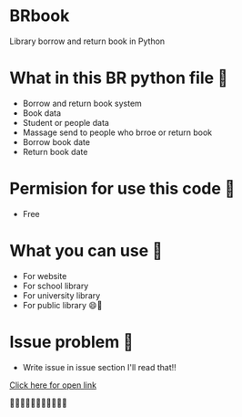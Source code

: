 # BRbook

Library borrow and return book in Python
 
# What in this BR python file :bookmark_tabs:

- Borrow and return book system
- Book data
- Student or people data
- Massage send to people who brroe or return book
- Borrow book date
- Return book date

# Permision for use this code :memo:

- Free

# What you can use 🤔

- For website
- For school library
- For university library
- For public library
😄📌

# Issue problem :scroll:

- Write issue in issue section I'll read that!!


<a href="https://github.com/ronnapatsri/BRbook" target="_blank">Click here for open link</a>

:pushpin::pushpin::pushpin::pushpin::pushpin::pushpin::pushpin::pushpin::pushpin::pushpin::pushpin: 

